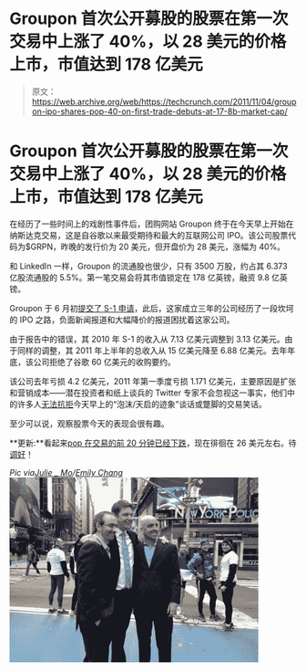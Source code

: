 # Groupon 首次公开募股的股票在第一次交易中上涨了 40%，以 28 美元的价格上市，市值达到 178 亿美元

> 原文：<https://web.archive.org/web/https://techcrunch.com/2011/11/04/groupon-ipo-shares-pop-40-on-first-trade-debuts-at-17-8b-market-cap/>

# Groupon 首次公开募股的股票在第一次交易中上涨了 40%，以 28 美元的价格上市，市值达到 178 亿美元

在经历了一些时间上的戏剧性事件后，团购网站 Groupon 终于在今天早上开始在纳斯达克交易，这是自谷歌以来最受期待和最大的互联网公司 IPO。该公司股票代码为$GRPN，昨晚的发行价为 20 美元，但开盘价为 28 美元，涨幅为 40%。

和 LinkedIn 一样，Groupon 的流通股也很少，只有 3500 万股，约占其 6.373 亿股流通股的 5.5%。第一笔交易会将其市值锁定在 178 亿英镑，融资 9.8 亿英镑。

Groupon 于 6 月初[提交了 S-1 申请](https://web.archive.org/web/20230406082700/https://techcrunch.com/2011/06/02/groupon-files-for-ipo/)，此后，这家成立三年的公司经历了一段坎坷的 IPO 之路，负面新闻报道和大幅降价的报道困扰着这家公司。

由于报告中的错误，其 2010 年 S-1 的收入从 7.13 亿美元调整到 3.13 亿美元。由于同样的调整，其 2011 年上半年的总收入从 15 亿美元降至 6.88 亿美元。去年年底，该公司拒绝了谷歌 60 亿美元的收购要约。

该公司去年亏损 4.2 亿美元，2011 年第一季度亏损 1.171 亿美元，主要原因是扩张和营销成本——潜在投资者和纸上谈兵的 Twitter 专家不会忽视这一事实，他们中的许多人[无法抗拒](https://web.archive.org/web/20230406082700/https://twitter.com/#!/search/%24GRPN)今天早上的“泡沫/天启的迹象”谈话或蹩脚的交易笑话。

至少可以说，观察股票今天的表现会很有趣。

**更新:**看起来[pop 在交易的前 20 分钟已经下跌](https://web.archive.org/web/20230406082700/http://www.google.com/search?aq=f&gcx=c&ix=c2&sourceid=chrome&ie=UTF-8&q=grpn)，现在徘徊在 26 美元左右。待[调好](https://web.archive.org/web/20230406082700/http://www.google.com/search?aq=f&gcx=c&ix=c2&sourceid=chrome&ie=UTF-8&q=grpn)！

*Pic via[Julie _ Mo](https://web.archive.org/web/20230406082700/https://twitter.com/#!/julie_mo/status/132449263769747456/photo/1)/[Emily Chang](https://web.archive.org/web/20230406082700/https://twitter.com/#!/emilychangtv/status/132459425255526401/photo/1)[![](img/d7e5e665a6e846ff4c015c7451cdecb2.png "Screen Shot 2011-11-04 at 7.26.45 AM")](https://web.archive.org/web/20230406082700/https://techcrunch.com/wp-content/uploads/2011/11/screen-shot-2011-11-04-at-7-26-45-am.png)*